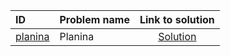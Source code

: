 | ID | Problem name | Link to solution |
|:---|:---|:---:|
| [planina](https://open.kattis.com/problems/planina) | Planina | [Solution](https://github.com/versenyi98/kattis-solutions/tree/main/solutions/planina)|
